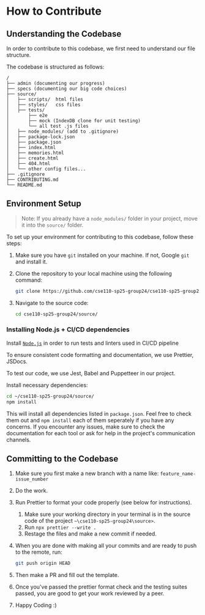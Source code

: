 # How to Contribute

## Understanding the Codebase

In order to contribute to this codebase, we first need to understand our file structure.

The codebase is structured as follows:

```ascii
/
├── admin (documenting our progress)
├── specs (documenting our big code choices)
├── source/
│   ├── scripts/  html files
│   ├── styles/   css files
│   ├── tests/
│       ├── e2e
│       ├── mock (IndexDB clone for unit testing)
│       └── all test .js files
│   ├── node_modules/ (add to .gitignore)
│   ├── package-lock.json
│   ├── package.json
│   ├── index.html
│   ├── memories.html
│   ├── create.html
│   ├── 404.html
│   └── other config files...
├── .gitignore
├── CONTRIBUTING.md
└── README.md
```

## Environment Setup

> Note: If you already have a `node_modules/` folder in your project, move it into the `source/` folder.

To set up your environment for contributing to this codebase, follow these steps:

1. Make sure you have `git` installed on your machine. If not, Google `git` and install it.
2. Clone the repository to your local machine using the following command:

   ```bash
   git clone https://github.com/cse110-sp25-group24/cse110-sp25-group24.git
   ```

3. Navigate to the source code:

   ```bash
   cd cse110-sp25-group24/source/
   ```

### Installing Node.js + CI/CD dependencies

Install [`Node.js`](https://nodejs.org/en) in order to run tests and linters used in CI/CD pipeline

To ensure consistent code formatting and documentation, we use Prettier, JSDocs. 

To test our code, we use Jest, Babel and Puppetteer in our project.

Install necessary dependencies:
   ```bash
   cd ~/cse110-sp25-group24/source/
   npm install
   ```

This will install all dependencies listed in `package.json`. Feel free to check them out and `npm install` each of them seperately if you have any concerns. If you encounter any issues, make sure to check the documentation for each tool or ask for help in the project's communication channels.


## Committing to the Codebase

1. Make sure you first make a new branch with a name like: `feature_name-issue_number`
2. Do the work.
3. Run Prettier to format your code properly (see below for instructions).
   1. Make sure your working directory in your terminal is in the source code of the project `~\cse110-sp25-group24\source>`.
   2. Run `npx prettier --write .`
   3. Restage the files and make a new commit if needed.
4. When you are done with making all your commits and are ready to push to the remote, run:

   ```bash
   git push origin HEAD
   ```

5. Then make a PR and fill out the template.
6. Once you've passed the prettier format check and the testing suites passed, you are good to get your work reviewed by a peer.
7. Happy Coding :)
